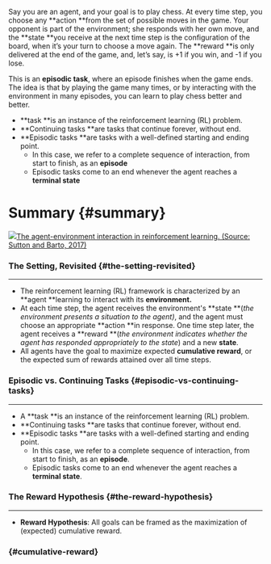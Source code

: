 Say you are an agent, and your goal is to play chess. At every time step, you choose any **action **from the set of possible moves in the game. Your opponent is part of the environment; she responds with her own move, and the **state **you receive at the next time step is the configuration of the board, when it’s your turn to choose a move again. The **reward **is only delivered at the end of the game, and, let’s say, is +1 if you win, and -1 if you lose.

This is an **episodic task**, where an episode finishes when the game ends. The idea is that by playing the game many times, or by interacting with the environment in many episodes, you can learn to play chess better and better.

* **task **is an instance of the reinforcement learning \(RL\) problem.
* **Continuing tasks **are tasks that continue forever, without end.
* **Episodic tasks **are tasks with a well-defined starting and ending point.
  * In this case, we refer to a complete sequence of interaction, from start to finish, as an **episode**
  * Episodic tasks come to an end whenever the agent reaches a **terminal state**

# Summary {#summary}

[![](https://d17h27t6h515a5.cloudfront.net/topher/2017/September/59c29f47_screen-shot-2017-09-20-at-12.02.06-pm/screen-shot-2017-09-20-at-12.02.06-pm.png)The agent-environment interaction in reinforcement learning. \(Source: Sutton and Barto, 2017\)](https://classroom.udacity.com/nanodegrees/nd009t/parts/d0974b3b-0900-4f45-bb95-f7f867a10329/modules/27a1333b-340e-4473-a4ab-082de8354cdd/lessons/86acfc34-0551-4cc6-8de4-a1ab2e66b5af/concepts/ee28399b-f809-4e2b-936b-5a88d7297899#)

### The Setting, Revisited {#the-setting-revisited}

---

* The reinforcement learning \(RL\) framework is characterized by an **agent **learning to interact with its **environment.**
* At each time step, the agent receives the environment's **state **\(_the environment presents a situation to the agent\)_, and the agent must choose an appropriate **action **in response. One time step later, the agent receives a **reward **\(_the environment indicates whether the agent has responded appropriately to the state_\) and a new **state**.
* All agents have the goal to maximize expected **cumulative reward**, or the expected sum of rewards attained over all time steps.

### Episodic vs. Continuing Tasks {#episodic-vs-continuing-tasks}

---

* A **task **is an instance of the reinforcement learning \(RL\) problem.
* **Continuing tasks **are tasks that continue forever, without end.
* **Episodic tasks **are tasks with a well-defined starting and ending point.
  * In this case, we refer to a complete sequence of interaction, from start to finish, as an **episode**.
  * Episodic tasks come to an end whenever the agent reaches a **terminal state**.

### The Reward Hypothesis {#the-reward-hypothesis}

---

* **Reward Hypothesis**: All goals can be framed as the maximization of \(expected\) cumulative reward.

###  {#cumulative-reward}



